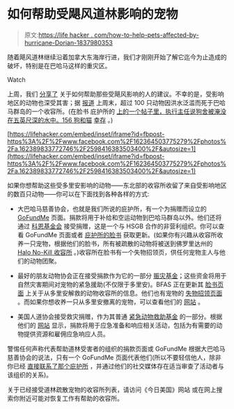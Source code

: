 # 如何帮助受飓风道林影响的宠物

> 原文:[https://life hacker . com/how-to-help-pets-affected-by-hurricane-Dorian-1837980353](https://lifehacker.com/how-to-help-pets-affected-by-hurricane-dorian-1837980353)

随着飓风道林继续沿着加拿大东海岸行进，我们才刚刚开始了解它迄今为止造成的破坏，特别是在巴哈马这样的重灾区。

Watch

上周，我们 [分享了](https://lifehacker.com/how-to-help-hurricane-dorian-relief-efforts-1837833970) 关于如何帮助那些受飓风影响的人的建议。不幸的是，受影响地区的动物也深受其害；据 [报道](https://www.huffpost.com/entry/humane-society-of-grand-bahama-dorian_n_5d7199a4e4b0fd4168e7e0ad) 上周末，超过 100 只动物因洪水泛滥而死于巴哈马群岛的一个收容所。(在脸书 庇护所的 [上的一个帖子里，执行主任说狗舍被淹没在五英尺深的水中。156 狗和猫](https://www.facebook.com/permalink.php?story_fbid=2587796364565402&id=162364503775279) [幸存](https://www.huffpost.com/entry/humane-society-of-grand-bahama-dorian_n_5d7199a4e4b0fd4168e7e0ad) 。)

 [https://lifehacker.com/embed/inset/iframe?id=fbpost-https%3A%2F%2Fwww.facebook.com%2F162364503775279%2Fphotos%2Fa.162389833772746%2F2598416383503400%2F&autosize=1](https://lifehacker.com/embed/inset/iframe?id=fbpost-https%3A%2F%2Fwww.facebook.com%2F162364503775279%2Fphotos%2Fa.162389833772746%2F2598416383503400%2F&autosize=1) 

如果你想帮助这些受多里安影响的动物——东北部的收容所收留了来自受影响地区的数百只动物——你可以在下面找到各种各样的方式:

*   大巴哈马慈善协会，也就是我们所说的庇护所，有一个为捐赠而设立的 [GoFundMe](https://www.gofundme.com/f/save-the-potcakes-bahamas?fbclid=IwAR2IKnbdqcsKQ1xKPOOImxRLfO46c0ON0yxf85KJ7-bt5uKwllUO8_eSkMA) 页面。捐款将用于补给和空运动物到巴哈马群岛以外。他们还将通过 [科恩基金会](http://www.thekohnfoundation.org/donate.php) 接受捐赠，这是一个与 HSGB 合作的非营利组织。你可以查看 GoFundMe 页面或者 [庇护所的脸书](https://www.facebook.com/Humane-Society-Of-Grand-Bahama-162364503775279/) 获取更新。(如果你有兴趣从收容所收养一只宠物，根据他们的脸书，所有被疏散的动物将被送到佛罗里达州的 [Halo No-Kill 收容所](https://www.facebook.com/HALO.rescue/) 。)收容所在脸书有一个失物招领页，供任何宠物主人与他们的动物团聚。

*   最好的朋友动物协会正在接受捐款作为它的一部分 [赈灾基金](https://www.facebook.com/donate/487926238607420/10157506249421425/)；这些资金将用于自然灾害期间对宠物的紧急援助(不仅限于多里安)。BFAS 正在更新其 [脸书页面](https://www.facebook.com/bestfriendsanimalsociety/) 上关于从多里安解救的动物收容所的信息。他们也有宠物的 [失物招领页面](https://www.findmylostpet.com/) 。而如果你想收养一只从多里安撤离的宠物，可以查看他们的 [网站](https://bestfriends.org/hurricane-dorian) 。

*   美国人道协会接受救灾捐赠，作为其普通 [紧急动物救助基金](https://secure.humanesociety.org/site/Donation2;jsessionid=00000000.app328b?idb=457714607&df_id=24266&24266.donation=form1&mfc_pref=T&NONCE_TOKEN=8B0D8ADF6BC809EBC0296F7A2FD19BA2&24266_donation=form1) 的一部分。根据他们的 [网站](https://www.humanesociety.org/resources/emergency-animal-rescue-fund) 显示，捐款将用于应急准备和响应相关活动，包括为有需要的动物提供资源和雇佣应急响应人员。

警惕任何声称代表帮助道林受害者的组织的捐款页面或 GoFundMe 根据大巴哈马慈善协会的说法，只有一个 GoFundMe 页面代表他们(所以不要轻信他人，除非你已经 [直接联系了那个庇护所](https://lifehacker.com/four-tips-for-spotting-fake-gofundme-campaigns-1794432378) ，并通过他们的社交媒体存在适当审查了活动者与该组织的关系)。

关于已经接受道林疏散宠物的收容所列表，请访问《今日美国》网站 或在网上搜索你附近可能对恢复工作有帮助的收容所。